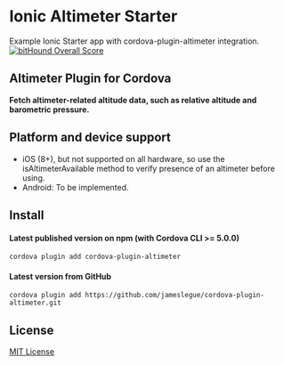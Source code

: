 # Ionic Altimeter Starter
Example Ionic Starter app with cordova-plugin-altimeter integration. [![bitHound Overall Score](https://www.bithound.io/github/jameslegue/ionicAltimeterStarter/badges/score.svg)](https://www.bithound.io/github/jameslegue/ionicAltimeterStarter)


## Altimeter Plugin for Cordova

**Fetch altimeter-related altitude data, such as relative altitude and barometric pressure.**


## Platform and device support

- iOS (8+), but not supported on all hardware, so use the isAltimeterAvailable method to verify presence of an altimeter before using.
- Android: To be implemented.

## Install

#### Latest published version on npm (with Cordova CLI >= 5.0.0)

```
cordova plugin add cordova-plugin-altimeter
```

#### Latest version from GitHub

```
cordova plugin add https://github.com/jameslegue/cordova-plugin-altimeter.git
```

## License

[MIT License](http://ilee.mit-license.org)